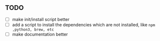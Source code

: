 ## TODO

- [ ] make init/install script better
- [ ] add a script to install the dependencies which are not installed, like `npm ,python3, brew, etc`
- [ ] make documentation better

